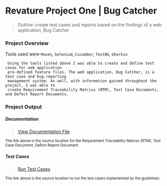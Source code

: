 # Revature Project One | Bug Catcher

> Outline: create test cases and reports based on the findings of a web application, Bug Catcher

### Project Overview
Tools used were `Maven`, `Selenium`, `Cucumber`, `TestNG`, `Gherkin`
```
 Using the tools listed above I was able to create and define test cases for web application
 pre-defined feature files. The web application, Bug Catcher, is a test case and bug-reporting
 management system. As well, with information gained throughout the project, I was able to 
 create Requirement Traceability Matrixs (RTM), Test Case Documents, and Defect Report Documents.
```

### Project Output
##### Documentation
> [View Documentation File](/Project_Documentation.xlsx)
<sub>
The link above is the source location for the Requirement Traceability Matrixs (RTM), Test Case Document, Defect Report Document
</sub>
  
##### Test Cases
> [Run Test Cases](/java-automation-project-01/src/test/java/com/revature/runner)
<sub>
The link above is the source location to run the test cases implemented by the guidelines
</sub>
